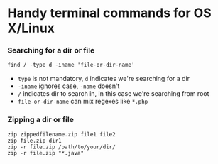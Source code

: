 # Handy terminal commands for OS X/Linux

### Searching for a dir or file
```markdown
find / -type d -iname 'file-or-dir-name' 
```

- `type` is not mandatory, `d` indicates we're searching for a dir
- `-iname` ignores case, `-name` doesn't
- `/` indicates dir to search in, in this case we're searching from root
- `file-or-dir-name` can mix regexes like `*.php` 

### Zipping a dir or file
```
zip zippedfilename.zip file1 file2
zip file.zip dir1
zip -r file.zip /path/to/your/dir/
zip -r file.zip "*.java"
```
 
